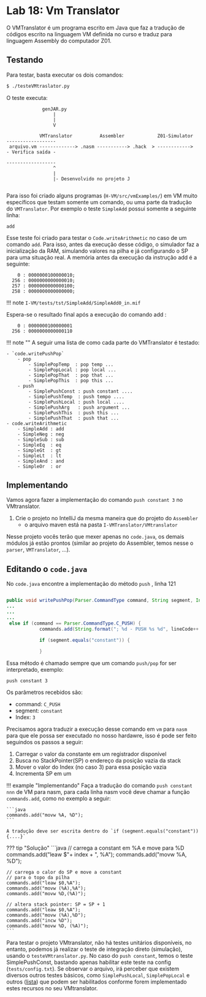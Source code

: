 # Lab 18: Vm Translator

O VMTranslator é um programa escrito em Java que faz a tradução de códigos escrito na linguagem VM definida no curso e traduz para linguagem Assembly do computador Z01.

## Testando

Para testar, basta executar os dois comandos:

``` bash
$ ./testeVMtraslator.py
```

O teste executa:

```
             genJAR.py
                 |   
                 |   
                 V
                 
            VMTranslator          Assembler            Z01-Simulator  ------------------
 arquivo.vm -------------> .nasm -----------> .hack  > ------------>  - Verifica saída -
                                                                      ------------------
                 ^
                 |   
                 |- Desenvolvido no projeto J 
                                                                    
```

Para isso foi criado alguns programas (`H-VM/src/vmExamples/`) em VM muito específicos que testam somente um comando, ou uma parte da tradução do `VMTranslator`. Por exemplo o teste `SimpleAdd` possui somente a seguinte linha:

``` jar
add
```

Esse teste foi criado para testar o `Code.writeArithmetic` no caso de um comando `add`. Para isso, antes da execução desse código, o simulador faz a inicialização da RAM, simulando valores na pilha e já configurando o SP para uma situação real. A memória antes da execução da instrução add é a seguinte:

``` 
    0 : 0000000100000010;
  256 : 0000000000000010;
  257 : 0000000000000100;
  258 : 0000000000000000;
```

!!! note
    `I-VM/tests/tst/SimpleAdd/SimpleAdd0_in.mif`

Espera-se o resultado final após a execução do comando add :

```
    0 : 0000000100000001
  256 : 0000000000000110
```

!!! note ""
    A seguir uma lista de como cada parte do VMTranslator é testado:

    - `code.writePushPop`
        - pop
            - SimplePopTemp  : pop temp ...
            - SimplePopLocal : pop local ...
            - SimplePopThat  : pop that ...
            - SimplePopThis  : pop this ...
        - push
            - SimplePushConst : push constant .... 
            - SimplePushTemp  : push tempo ....
            - SimplePushLocal : push local ....
            - SimplePushArg   : push argument ...
            - SimplePushThis  : push this ...
            - SimplePushThat  : push that ...
    - code.writeArithmetic
        - SimpleAdd : add
        - SimpleNeg : neg
        - SimpleSub : sub
        - SimpleEq  : eq
        - SimpleGt  : gt
        - SimpleLt  : lt
        - SimpleAnd : and
        - SimpleOr  : or


## Implementando

Vamos agora fazer a implementação do comando `push constant 3` no VMtranslator.

1. Crie o projeto no IntelliJ da mesma maneira que do projeto do `Assembler`
    - o arquivo maven está na pasta `I-VMTranslator/VMtranslator`

Nesse projeto vocês terão que mexer apenas no `code.java`, os demais módulos já estão prontos (similar ao projeto do Assembler, temos nesse o `parser`, `VMTranslator`, ...).

## Editando o `code.java`

No `code.java` encontre a implementação do método `push` , linha 121

```java

public void writePushPop(Parser.CommandType command, String segment, Integer index) {
...
...
...
 else if (command == Parser.CommandType.C_PUSH) {
            commands.add(String.format("; %d - PUSH %s %d", lineCode++ ,segment, index));

            if (segment.equals("constant")) {
            
            }

```

Essa método é chamado sempre que um comando `push/pop` for ser interpretado, exemplo:

`push constant 3`

Os parâmetros recebidos são:

- command: `C_PUSH`
- segment: `constant`
- Index: `3`

Precisamos agora traduzir a execução desse comando em `vm` para `nasm` para que ele possa ser executado no nosso hardawre, isso é pode ser feito seguindos os passos a seguir:

1. Carregar o valor da constante em um registrador disponível
2. Busca no StackPointer(SP) o endereço da posição vazia da stack
3. Mover o valor do Index (no caso 3) para essa posição vazia
4. Incrementa SP em um


!!! example "Implementando"
    Faça a tradução do comando `push constant nnn` de VM para nasm, 
    para cada linha nasm você deve chamar a função `commands.add`, como no exemplo 
    a seguir:
    
    ```java
    commands.add("movw %A, %D");
    ```
    
    A tradução deve ser escrita dentro do `if (segment.equals("constant")) {....}`

??? tip "Solução"
    ```java
    // carrega a constant em %A e move para %D
    commands.add("leaw $"+ index + ", %A");
    commands.add("movw %A, %D");

    // carrega o calor do SP e move a constant
    // para o topo da pilha
    commands.add("leaw $0,%A");
    commands.add("movw (%A),%A");
    commands.add("movw %D,(%A)");

    // altera stack pointer: SP = SP + 1
    commands.add("leaw $0,%A");
    commands.add("movw (%A),%D");
    commands.add("incw %D");
    commands.add("movw %D, (%A)");
    ```

Para testar o projeto VMtranslator, não há testes unitários disponíveis, no entanto, podemos já realizar o teste de integração direto (simulação), usando o `testeVMtranslator.py`. No caso do `push constant`, temos o teste SimplePushConst, bastando apenas habilitar este teste na config (`tests/config.txt`). Se observar o arquivo, irá perceber que existem diversos outros testes básicos, como `SimplePushLocal`, `SimplePopLocal` e outros ([lista](https://github.com/Insper/Z01.1/wiki/J-VMtranslator-Lab-2#teste)) que podem ser habilitados conforme forem implementado estes recursos no seu VMtranslator.

